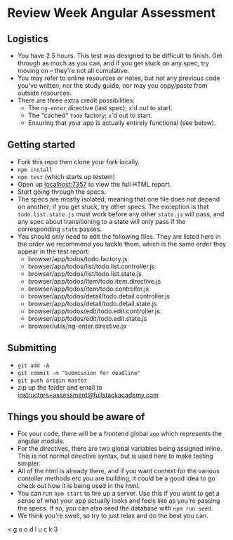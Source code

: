 # Review Week Angular Assessment

## Logistics

- You have 2.5 hours. This test was designed to be difficult to finish. Get through as much as you can, and if you get stuck on any spec, try moving on – they're not all cumulative.
- You may refer to online resources or notes, but *not* any previous code you've written, nor the study guide, nor may you copy/paste from outside resources.
- There are three extra credit possibilities:
    * The `ng-enter` directive (last spec); `x`'d out to start.
    * The "cached" `Todo` factory; `x`'d out to start.
    * Ensuring that your app is actually entirely functional (see below).

## Getting started

- Fork this repo then clone your fork locally.
- `npm install`
- `npm test` (which starts up testem)
- Open up [localhost:7357](http://localhost:7357) to view the full HTML report.
- Start going through the specs.
- The specs are mostly isolated, meaning that one file does not depend on another; if you get stuck, try other specs. The exception is that `todo.list.state.js` must work before any other `state.js` will pass, and any spec about transitioning to a state will only pass if the corresponding `state` passes.
- You should only need to edit the following files. They are listed here in the order we recommend you tackle them, which is the same order they appear in the test report:
	- browser/app/todos/todo.factory.js
	- browser/app/todos/list/todo.list.controller.js
	- browser/app/todos/list/todo.list.state.js
	- browser/app/todos/item/todo.item.directive.js
	- browser/app/todos/item/todo.controller.js
	- browser/app/todos/detail/todo.detail.controller.js
	- browser/app/todos/detail/todo.detail.state.js
	- browser/app/todos/edit/todo.edit.controller.js
	- browser/app/todos/edit/todo.edit.state.js
	- browser/utils/ng-enter.directive.js

## Submitting

- `git add -A`
- `git commit -m "Submission for deadline"`
- `git push origin master`
- zip up the folder and email to instructors+assessment@fullstackacademy.com

## Things you should be aware of

- For your code, there will be a frontend global `app` which represents the angular module.
- For the directives, there are two global variables being assigned inline. This is not normal directive syntax, but is used here to make testing simpler.
- All of the html is already there, and if you want context for the various contoller methods etc you are building, it could be a good idea to go check out how it is being used in the html.
- You can run `npm start` to fire up a server. Use this if you want to get a sense of what your app actually looks and feels like as you're passing the specs. If so, you can also seed the database with `npm run seed`.
- We think you're swell, so try to just relax and do the best you can.

< g o o d  l u c k 3
